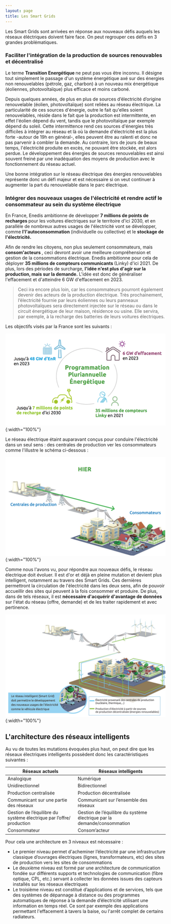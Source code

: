 ```yaml
---
layout: page
title: Les Smart Grids
---
```


Les Smart Grids sont arrivées en réponse aux nouveaux défis auquels les réseaux éléctriques doivent faire face. On peut regrouper ces défis en 3 grandes problématiques. 

### Faciliter l'intégration de la production de sources renouvables et décentralisé

Le terme <strong> Transition Energétique </strong> ne peut pas vous être inconnu. Il désigne tout simplement le
passage d'un système énergétique axé sur des énergies non renouvelables (pétrole, gaz, charbon) à un nouveau mix
énergétique (éoliennes, photovoltaïque) plus efficace et moins carboné. 

Depuis quelques années, de plus en plus de sources d’électricité d’origine renouvelable (éolien, photovoltaïque) sont reliées au réseau électrique. La particularité de ces sources d'énergie, outre le fait qu'elles soient renouvelables, réside dans le fait que la production
est intermittente, en effet l'éolien dépend du vent, tandis que le photovoltaïque par exemple dépend du soleil.
Cette intermittence rend ces sources d'énergies très difficiles à intégrer au réseau et là où la demande d'électricité est la plus forte 
-autour de 19h en général-, elles peuvent être au ralenti et donc ne pas parvenir à combler la demande. Au contraire, lors 
de jours de beaux temps, l'électricité produite en excès, ne pouvant être stockée, est alors perdue. Le développement des énergies de sources renouvelables est ainsi souvent freiné par une inadéquation des moyens de production avec le fonctionnement du réseau actuel.

Une bonne intégration sur le réseau électrique des énergies renouvelables représente donc un défi majeur et est nécessaire si on veut
continuer à augmenter la part du renouvelable dans le parc électrique. 

### Intégrer des nouveaux usages de l'électricité et rendre actif le consommateur au sein du système électrique 

En France, Enedis ambitionne de développer <strong>7 millions de points de recharges </strong> pour
les voitures électriques sur le territoire d'ici 2030, et en parallèle de nombreux autres
usages de l'électricité vont se développer, comme <strong>l'l'autoconsommation </strong>(individuelle ou collective) et le <strong> stockage de l'électricité. </strong>

Afin de rendre les citoyens, non plus seulement consommateurs, mais <strong> consom'acteurs </strong>, ceci devront
avoir une meilleure compréhension et gestion de la consommations électrique. Enedis ambitionne pour cela de déployer
<strong>35 millions de compteurs communicants </strong> (Linky) d'ici 2021. De plus, lors des périodes de surcharge, <strong>l'idée n'est plus
d'agir sur la production, mais sur la demande.</strong> L'idée est donc de généraliser l'effacement et d'atteindre 6 GW d'effacement en 2023. 

> Ceci ira encore plus loin, car les consommateurs pourront également devenir des acteurs de la production électrique. Très prochainement, l’électricité fournie par leurs éoliennes ou leurs panneaux photovoltaïques sera directement injectée sur le réseau ou dans le circuit énergétique de leur maison, résidence ou usine. Elle servira, par exemple, à la recharge des batteries de leurs voitures électriques.

Les objectifs visés par la France sont les suivants :

![Défis France](/Images/defis.png/){:width="100%"}

Le réseau électrique étaint auparavant conçus pour conduire l'électricité dans un seul sens : des centrales de production ver les consommateurs comme l'illustre le schéma ci-dessous :

![Reseau Ancien](/Images/reseau_ancien.png/){:width="100%"}

Comme nous l'avons vu, pour répondre aux nouveaux défis, le réseau électrique doit évoluer. Il est d'or et déjà en pleine mutation 
et devient plus intelligent, notamment au travers des Smart Grids. Ces dernières permettront la circulation de l'électricité dans
les deux sens, afin de pouvoir accueillir des sites qui peuvent à la fois consommer et produire.
De plus, dans de tels réseaux, il est <strong> nécessaire d'acquérir d'avantage de données </strong> sur l'état du réseau (offre, demande)
et de les traiter rapidement et avec pertinence. 

![Reseau Nouveau](/Images/reseau_nouveau.png/){:width="100%"}

## L'architecture des réseaux intelligents

Au vu de toutes les mutations évoquées plus haut, on peut dire que les réseaux électriques intelligents possèdent donc les caractéristiques suivantes :

<table>
  <thead>
    <tr>
      <th>Réseaux actuels</th>
      <th>Réseaux intelligents</th>
    </tr>
  </thead>
  <tbody>
    <tr>
      <td>Analogique</td>
      <td>Numérique</td>
   </tr>
    <tr>
      <td>Unidirectionnel</td>
      <td>Bidirectionnel</td>
    </tr>
    <tr>
      <td>Production centralisée</td>
      <td>Production décentralisée</td>
     </tr>
    <tr>
      <td>Communicant sur une partie des réseaux</td>
      <td>Communicant sur l’ensemble des réseaux</td>
      </tr>
    <tr>
      <td>Gestion de l’équilibre du système électrique par l’offre/ production </td>
      <td>Gestion de l’équilibre du système électrique par la demande/consommation</td>
      </tr>
    <tr>
      <td>Consommateur</td>
      <td>Consom’acteur</td>
    </tr>
  </tbody>
</table>

Pour cela une architecture en 3 niveaux est nécessaire :

* Le premier niveau permet d'acheminer l’électricité par une infrastructure classique d’ouvrages électriques (lignes, transformateurs, etc) des sites de production vers les sites de consommations
* Le deuxième niveau est formé par une architecture de communication fondée sur différents supports et technologies de communication (fibre optique, CPL, etc.) servant à collecter les données issues des capteurs installés sur les réseaux électriques
* Le troisième niveau est constitué d’applications et de services, tels que des systèmes de dépannage à distance ou des programmes automatiques de réponse à la demande d’électricité utilisant une information en temps réel. Ce sont par exemple des applications 
permettant l'effacement à tavers la baise, ou l'arrêt complet de certains radiateurs. 



